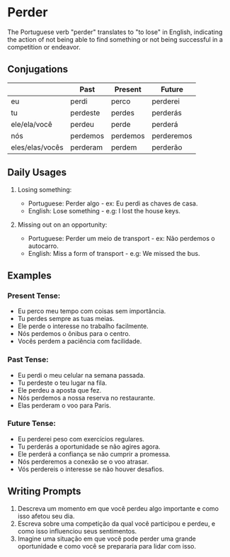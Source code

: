 # Perder

The Portuguese verb "perder" translates to "to lose" in English, indicating the action of not being able to find something or not being successful in a competition or endeavor.

## Conjugations

|                 | Past     | Present  | Future     |
| --------------- | -------- | -------- | ---------- |
| eu              | perdi    | perco    | perderei   |
| tu              | perdeste | perdes   | perderás   |
| ele/ela/você    | perdeu   | perde    | perderá    |
| nós             | perdemos | perdemos | perderemos |
| eles/elas/vocês | perderam | perdem   | perderão   |

## Daily Usages

1. Losing something:

   - Portuguese: Perder algo - ex: Eu perdi as chaves de casa.
   - English: Lose something - e.g: I lost the house keys.

2. Missing out on an opportunity:

   - Portuguese: Perder um meio de transport - ex: Não perdemos o autocarro.
   - English: Miss a form of transport - e.g: We missed the bus.

## Examples

### Present Tense:

- Eu perco meu tempo com coisas sem importância.
- Tu perdes sempre as tuas meias.
- Ele perde o interesse no trabalho facilmente.
- Nós perdemos o ônibus para o centro.
- Vocês perdem a paciência com facilidade.

### Past Tense:

- Eu perdi o meu celular na semana passada.
- Tu perdeste o teu lugar na fila.
- Ele perdeu a aposta que fez.
- Nós perdemos a nossa reserva no restaurante.
- Elas perderam o voo para Paris.

### Future Tense:

- Eu perderei peso com exercícios regulares.
- Tu perderás a oportunidade se não agires agora.
- Ele perderá a confiança se não cumprir a promessa.
- Nós perderemos a conexão se o voo atrasar.
- Vós perdereis o interesse se não houver desafios.

## Writing Prompts

1. Descreva um momento em que você perdeu algo importante e como isso afetou seu dia.
2. Escreva sobre uma competição da qual você participou e perdeu, e como isso influenciou seus sentimentos.
3. Imagine uma situação em que você pode perder uma grande oportunidade e como você se prepararia para lidar com isso.
